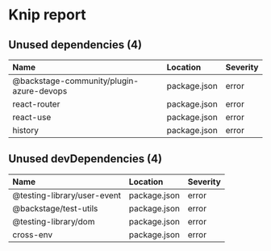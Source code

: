 # Knip report

## Unused dependencies (4)

| Name                                     | Location     | Severity |
| :--------------------------------------- | :----------- | :------- |
| @backstage-community/plugin-azure-devops | package.json | error    |
| react-router                             | package.json | error    |
| react-use                                | package.json | error    |
| history                                  | package.json | error    |

## Unused devDependencies (4)

| Name                        | Location     | Severity |
| :-------------------------- | :----------- | :------- |
| @testing-library/user-event | package.json | error    |
| @backstage/test-utils       | package.json | error    |
| @testing-library/dom        | package.json | error    |
| cross-env                   | package.json | error    |
